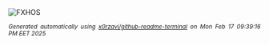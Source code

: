 <div align="justify">
<picture>
    <source media="(prefers-color-scheme: dark)" srcset="https://i.ibb.co/sd5nhf83/output-gif.gif">
    <source media="(prefers-color-scheme: light)" srcset="https://i.ibb.co/sd5nhf83/output-gif.gif">
    <img alt="FXHOS" src="https://i.ibb.co/sd5nhf83/output-gif.gif">
</picture>

<sub><i>Generated automatically using [x0rzavi/github-readme-terminal](https://github.com/x0rzavi/github-readme-terminal) on Mon Feb 17 09:39:16 PM EET 2025</i></sub>
</div>